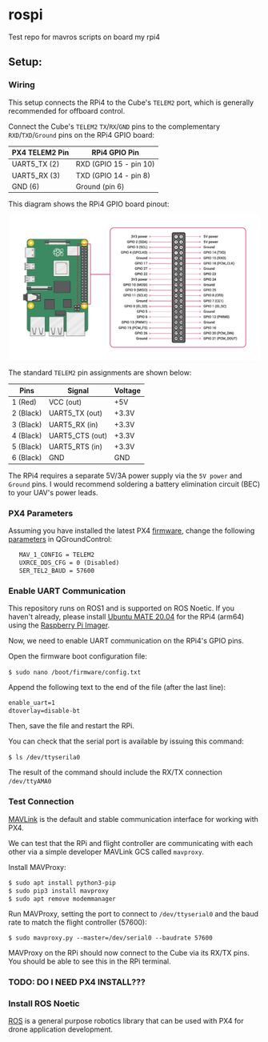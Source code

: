 # rospi
Test repo for mavros scripts on board my rpi4

## Setup:

### Wiring

This setup connects the RPi4 to the Cube's `TELEM2` port, which is generally recommended for offboard control.

Connect the Cube's `TELEM2` `TX`/`RX`/`GND` pins to the complementary `RXD`/`TXD`/`Ground` pins on the RPi4 GPIO board:

| PX4 TELEM2 Pin | RPi4 GPIO Pin           |
| -------------- | ---------------------- |
| UART5_TX (2)   | RXD (GPIO 15 - pin 10) |
| UART5_RX (3)   | TXD (GPIO 14 - pin 8)  |
| GND (6)        | Ground (pin 6)         |

This diagram shows the RPi4 GPIO board pinout:

![](assets/rpi_gpio.png)

The standard `TELEM2` pin assignments are shown below:

| Pins      | Signal          | Voltage |
| --------- |-----------------| ------- |
| 1 (Red)   | VCC (out)       | +5V     |
| 2 (Black) | UART5_TX (out)  | +3.3V   |
| 3 (Black) | UART5_RX (in)   | +3.3V   |
| 4 (Black) | UART5_CTS (out) | +3.3V   |
| 5 (Black) | UART5_RTS (in)  | +3.3V   |
| 6 (Black) | GND             | GND     |

The RPi4 requires a separate 5V/3A power supply via the `5V power` and `Ground` pins. I would recommend soldering a 
battery elimination circuit (BEC) to your UAV's power leads.

### PX4 Parameters

Assuming you have installed the latest PX4 
[firmware](https://docs.px4.io/main/en/config/firmware.html#install-stable-px4), change the following 
[parameters](https://docs.px4.io/main/en/advanced_config/parameters.html) in QGroundControl:

```
   MAV_1_CONFIG = TELEM2
   UXRCE_DDS_CFG = 0 (Disabled)
   SER_TEL2_BAUD = 57600
```

### Enable UART Communication

This repository runs on ROS1 and is supported on ROS Noetic. If you haven't already, please install 
[Ubuntu MATE 20.04](https://releases.ubuntu-mate.org/20.04/arm64/) for the RPi4 (arm64) using the 
[Raspberry Pi Imager](https://www.raspberrypi.com/software/). 

Now, we need to enable UART communication on the RPi4's GPIO pins.

Open the firmware boot configuration file:

`$ sudo nano /boot/firmware/config.txt`

Append the following text to the end of the file (after the last line):

```
enable_uart=1
dtoverlay=disable-bt
```

Then, save the file and restart the RPi. 

You can check that the serial port is available by issuing this command: 

`$ ls /dev/ttyserila0`

The result of the command should include the RX/TX connection `/dev/ttyAMA0`

### Test Connection

[MAVLink](https://mavlink.io/en/) is the default and stable communication interface for working with PX4.


We can test that the RPi and flight controller are communicating with each other via a simple developer MAVLink GCS 
called `mavproxy`.

Install MAVProxy:

```
$ sudo apt install python3-pip
$ sudo pip3 install mavproxy
$ sudo apt remove modemmanager
```

Run MAVProxy, setting the port to connect to `/dev/ttyserial0` and the baud rate to match the flight controller (57600):

```
$ sudo mavproxy.py --master=/dev/serial0 --baudrate 57600
```

MAVProxy on the RPi should now connect to the Cube via its RX/TX pins. You should be able to see this in the 
RPi terminal.

### TODO: DO I NEED PX4 INSTALL???

### Install ROS Noetic

[ROS](http://www.ros.org/) is a general purpose robotics library that can be used with PX4 for drone application 
development.